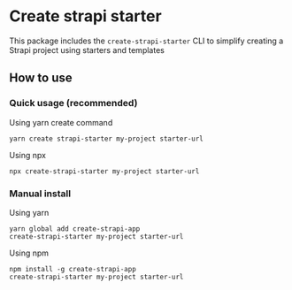 # Create strapi starter

This package includes the `create-strapi-starter` CLI to simplify creating a Strapi project using starters and templates

## How to use

### Quick usage (recommended)

Using yarn create command

```
yarn create strapi-starter my-project starter-url
```

Using npx

```
npx create-strapi-starter my-project starter-url
```

### Manual install

Using yarn

```
yarn global add create-strapi-app
create-strapi-starter my-project starter-url
```

Using npm

```
npm install -g create-strapi-app
create-strapi-starter my-project starter-url
```
